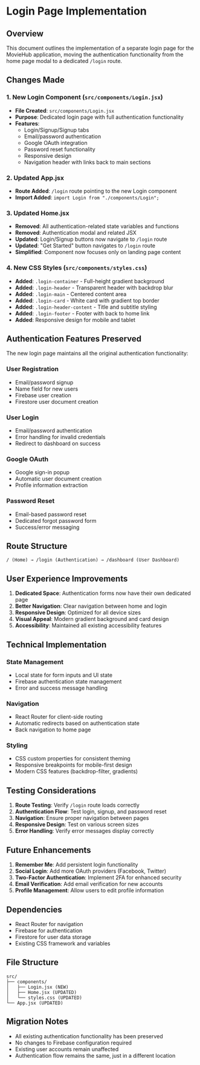 # Login Page Implementation

## Overview
This document outlines the implementation of a separate login page for the MovieHub application, moving the authentication functionality from the home page modal to a dedicated `/login` route.

## Changes Made

### 1. New Login Component (`src/components/Login.jsx`)
- **File Created**: `src/components/Login.jsx`
- **Purpose**: Dedicated login page with full authentication functionality
- **Features**:
  - Login/Signup/Signup tabs
  - Email/password authentication
  - Google OAuth integration
  - Password reset functionality
  - Responsive design
  - Navigation header with links back to main sections

### 2. Updated App.jsx
- **Route Added**: `/login` route pointing to the new Login component
- **Import Added**: `import Login from "./components/Login";`

### 3. Updated Home.jsx
- **Removed**: All authentication-related state variables and functions
- **Removed**: Authentication modal and related JSX
- **Updated**: Login/Signup buttons now navigate to `/login` route
- **Updated**: "Get Started" button navigates to `/login` route
- **Simplified**: Component now focuses only on landing page content

### 4. New CSS Styles (`src/components/styles.css`)
- **Added**: `.login-container` - Full-height gradient background
- **Added**: `.login-header` - Transparent header with backdrop blur
- **Added**: `.login-main` - Centered content area
- **Added**: `.login-card` - White card with gradient top border
- **Added**: `.login-header-content` - Title and subtitle styling
- **Added**: `.login-footer` - Footer with back to home link
- **Added**: Responsive design for mobile and tablet

## Authentication Features Preserved

The new login page maintains all the original authentication functionality:

### User Registration
- Email/password signup
- Name field for new users
- Firebase user creation
- Firestore user document creation

### User Login
- Email/password authentication
- Error handling for invalid credentials
- Redirect to dashboard on success

### Google OAuth
- Google sign-in popup
- Automatic user document creation
- Profile information extraction

### Password Reset
- Email-based password reset
- Dedicated forgot password form
- Success/error messaging

## Route Structure

```
/ (Home) → /login (Authentication) → /dashboard (User Dashboard)
```

## User Experience Improvements

1. **Dedicated Space**: Authentication forms now have their own dedicated page
2. **Better Navigation**: Clear navigation between home and login
3. **Responsive Design**: Optimized for all device sizes
4. **Visual Appeal**: Modern gradient background and card design
5. **Accessibility**: Maintained all existing accessibility features

## Technical Implementation

### State Management
- Local state for form inputs and UI state
- Firebase authentication state management
- Error and success message handling

### Navigation
- React Router for client-side routing
- Automatic redirects based on authentication state
- Back navigation to home page

### Styling
- CSS custom properties for consistent theming
- Responsive breakpoints for mobile-first design
- Modern CSS features (backdrop-filter, gradients)

## Testing Considerations

1. **Route Testing**: Verify `/login` route loads correctly
2. **Authentication Flow**: Test login, signup, and password reset
3. **Navigation**: Ensure proper navigation between pages
4. **Responsive Design**: Test on various screen sizes
5. **Error Handling**: Verify error messages display correctly

## Future Enhancements

1. **Remember Me**: Add persistent login functionality
2. **Social Login**: Add more OAuth providers (Facebook, Twitter)
3. **Two-Factor Authentication**: Implement 2FA for enhanced security
4. **Email Verification**: Add email verification for new accounts
5. **Profile Management**: Allow users to edit profile information

## Dependencies

- React Router for navigation
- Firebase for authentication
- Firestore for user data storage
- Existing CSS framework and variables

## File Structure

```
src/
├── components/
│   ├── Login.jsx (NEW)
│   ├── Home.jsx (UPDATED)
│   └── styles.css (UPDATED)
└── App.jsx (UPDATED)
```

## Migration Notes

- All existing authentication functionality has been preserved
- No changes to Firebase configuration required
- Existing user accounts remain unaffected
- Authentication flow remains the same, just in a different location 